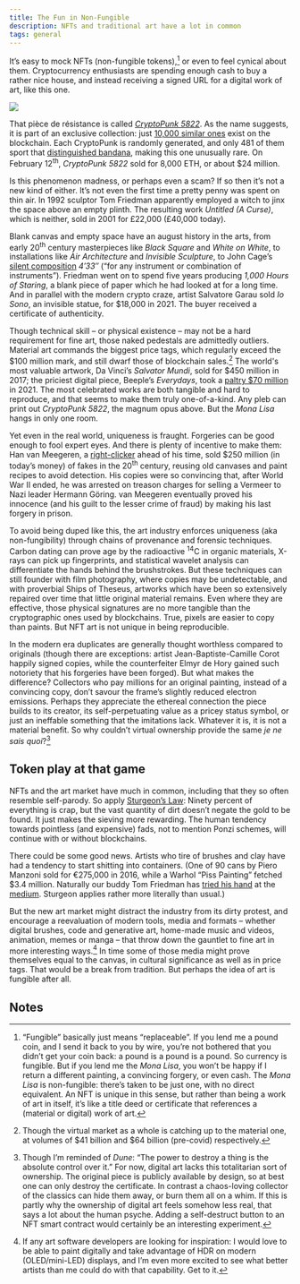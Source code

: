 ```yaml
---
title: The Fun in Non-Fungible
description: NFTs and traditional art have a lot in common
tags: general
---
```


It’s easy to mock NFTs (non-fungible tokens),[^1] or even to feel cynical about them. Cryptocurrency enthusiasts are spending enough cash to buy a rather nice house, and instead receiving a signed URL for a digital work of art, like this one.

<div class="fill">
  <img src="{{site.url}}/assets/nft.png" />
</div>

That pièce de résistance is called _[CryptoPunk 5822](https://www.larvalabs.com/cryptopunks/details/5822)_. As the name suggests, it is part of an exclusive collection: just [10,000 similar ones](https://www.larvalabs.com/cryptopunks) exist on the blockchain. Each CryptoPunk is randomly generated, and only 481 of them sport that [distinguished bandana](https://www.larvalabs.com/cryptopunks/search?query=%22Bandana%22), making this one unusually rare. On February 12<sup>th</sup>, _CryptoPunk 5822_ sold for 8,000 ETH, or about $24 million.

Is this phenomenon madness, or perhaps even a scam? If so then it’s not a new kind of either. It’s not even the first time a pretty penny was spent on thin air. In 1992 sculptor Tom Friedman apparently employed a witch to jinx the space above an empty plinth. The resulting work _Untitled (A Curse)_, which is neither, sold in 2001 for £22,000 (£40,000 today).

Blank canvas and empty space have an august history in the arts, from early 20<sup>th</sup> century masterpieces like _Black Square_ and _White on White_, to installations like _Air Architecture_ and _Invisible Sculpture_, to John Cage’s [silent composition](https://en.wikipedia.org/wiki/List_of_silent_musical_compositions) _4′33″_ (“for any instrument or combination of instruments”). Friedman went on to spend five years producing _1,000 Hours of Staring_, a blank piece of paper which he had looked at for a long time. And in parallel with the modern crypto craze, artist Salvatore Garau sold _Io Sono_, an invisible statue, for $18,000 in 2021. The buyer received a certificate of authenticity.

Though technical skill – or physical existence – may not be a hard requirement for fine art, those naked pedestals are admittedly outliers. Material art commands the biggest price tags, which regularly exceed the $100 million mark, and still dwarf those of blockchain sales.[^2] The world's most valuable artwork, Da Vinci’s _Salvator Mundi_, sold for $450 million in 2017; the priciest digital piece, Beeple’s _Everydays_, took a [paltry $70 million](https://onlineonly.christies.com/s/beeple-first-5000-days/beeple-b-1981-1/112924) in 2021. The most celebrated works are both tangible and hard to reproduce, and that seems to make them truly one-of-a-kind. Any pleb can print out _CryptoPunk 5822_, the magnum opus above. But the _Mona Lisa_ hangs in only one room.

Yet even in the real world, uniqueness is fraught. Forgeries can be good enough to fool expert eyes. And there is plenty of incentive to make them: Han van Meegeren, a [right-clicker](https://www.vice.com/en/article/5dgzed/what-the-hell-is-right-clicker-mentality) ahead of his time, sold $250 million (in today’s money) of fakes in the 20<sup>th</sup> century, reusing old canvases and paint recipes to avoid detection. His copies were so convincing that, after World War II ended, he was arrested on treason charges for selling a Vermeer to Nazi leader Hermann Göring. van Meegeren eventually proved his innocence (and his guilt to the lesser crime of fraud) by making his last forgery in prison.

To avoid being duped like this, the art industry enforces uniqueness (aka non-fungibility) through chains of provenance and forensic techniques. Carbon dating can prove age by the radioactive <sup>14</sup>C in organic materials, X-rays can pick up fingerprints, and statistical wavelet analysis can differentiate the hands behind the brushstrokes. But these techniques can still founder with film photography, where copies may be undetectable, and with proverbial Ships of Theseus, artworks which have been so extensively repaired over time that little original material remains. Even where they are effective, those physical signatures are no more tangible than the cryptographic ones used by blockchains. True, pixels are easier to copy than paints. But NFT art is not unique in being reproducible.

In the modern era duplicates are generally thought worthless compared to originals (though there are exceptions: artist Jean-Baptiste-Camille Corot happily signed copies, while the counterfeiter Elmyr de Hory gained such notoriety that his forgeries have been forged). But what makes the difference? Collectors who pay millions for an original painting, instead of a convincing copy, don’t savour the frame’s slightly reduced electron emissions. Perhaps they appreciate the ethereal connection the piece builds to its creator, its self-perpetuating value as a pricey status symbol, or just an ineffable something that the imitations lack. Whatever it is, it is not a material benefit. So why couldn’t virtual ownership provide the same _je ne sais quoi_?[^3]


## Token play at that game

NFTs and the art market have much in common, including that they so often resemble self-parody. So apply [Sturgeon’s Law](https://tvtropes.org/pmwiki/pmwiki.php/Main/SturgeonsLaw): Ninety percent of everything is crap, but the vast quantity of dirt doesn’t negate the gold to be found. It just makes the sieving more rewarding. The human tendency towards pointless (and expensive) fads, not to mention Ponzi schemes, will continue with or without blockchains.

There could be some good news. Artists who tire of brushes and clay have had a tendency to start shitting into containers. (One of 90 cans by Piero Manzoni sold for €275,000 in 2016, while a Warhol “Piss Painting” fetched $3.4 million. Naturally our buddy Tom Friedman has [tried his hand](https://www.mutualart.com/Artwork/Untitled/B9FB7FB7BAE50448) at the [medium](https://www.christies.com/en/lot/lot-4955736). Sturgeon applies rather more literally than usual.)

But the new art market might distract the industry from its dirty protest, and encourage a reevaluation of modern tools, media and formats – whether digital brushes, code and generative art, home-made music and videos, animation, memes or manga – that throw down the gauntlet to fine art in more interesting ways.[^4] In time some of those media might prove themselves equal to the canvas, in cultural significance as well as in price tags. That would be a break from tradition. But perhaps the idea of art is fungible after all.


## Notes

[^1]:
     “Fungible” basically just means “replaceable”. If you lend me a pound coin, and I send it back to you by wire, you’re not bothered that you didn’t get your coin back: a pound is a pound is a pound. So currency is fungible. But if you lend me the _Mona Lisa_, you won’t be happy if I return a different painting, a convincing forgery, or even cash. The _Mona Lisa_ is non-fungible: there’s taken to be just one, with no direct equivalent. An NFT is unique in this sense, but rather than being a work of art in itself, it’s like a title deed or certificate that references a (material or digital) work of art.

[^2]:
     Though the virtual market as a whole is catching up to the material one, at volumes of $41 billion and $64 billion (pre-covid) respectively.

[^3]:
     Though I’m reminded of _Dune_: “The power to destroy a thing is the absolute control over it.” For now, digital art lacks this totalitarian sort of ownership. The original piece is publicly available by design, so at best one can only destroy the certificate. In contrast a chaos-loving collector of the classics can hide them away, or burn them all on a whim. If this is partly why the ownership of digital art feels somehow less real, that says a lot about the human psyche. Adding a self-destruct button to an NFT smart contract would certainly be an interesting experiment.

[^4]:
     If any art software developers are looking for inspiration: I would love to be able to paint digitally and take advantage of HDR on modern (OLED/mini-LED) displays, and I’m even more excited to see what better artists than me could do with that capability. Get to it.
